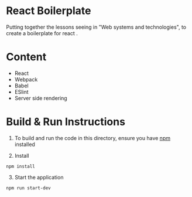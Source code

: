 # React Boilerplate

Putting together the lessons seeing in "Web systems and technologies", to create a boilerplate for react .

# Content
- React
- Webpack
- Babel
- ESlint
- Server side rendering 

# Build & Run Instructions

1. To build and run the code in this directory, ensure you have [npm](https://www.npmjs.com) installed

2. Install
```
npm install
```

3. Start the application
```
npm run start-dev
```
